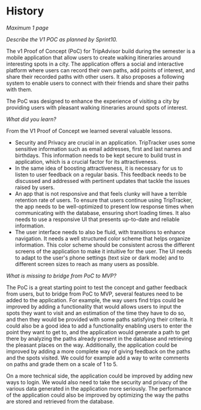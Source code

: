 # History

*Maximum 1 page*

*Describe the V1 POC as planned by Sprint10.*

The v1 Proof of Concept (PoC) for TripAdvisor build during the semester is a mobile application that 
allow users to create walking itineraries around interesting spots in a city. The application offers 
a social and interactive platform where users can record their own paths, add points of interest, 
and share their recorded paths with other users. It also proposes a following system to enable users 
to connect with their friends and share their paths with them.

The PoC was designed to enhance the experience of visiting a city by providing users with pleasant 
walking itineraries around spots of interest.

*What did you learn?*

From the V1 Proof of Concept we learned several valuable lessons.

- Security and Privacy are crucial in an application. TripTracker uses some sensitive information 
such as email addresses, first and last names and birthdays. This information needs to be kept 
secure to build trust in application, which is a crucial factor for its attractiveness.
- In the same idea of boosting attractiveness, it is necessary for us to listen to user feedback on 
a regular basis. This feedback needs to be discussed and addressed with pertinent updates that 
tackle the issues raised by users.
- An app that is not responsive and that feels clunky will have a terrible retention rate of users.
To ensure that users continue using TripTracker, the app needs to be well-optimized to present low 
response times when communicating with the database, ensuring short loading times. It also needs to 
use a responsive UI that presents up-to-date and reliable information.
- The user interface needs to also be fluid, with transitions to enhance navigation. It needs a well 
structured color scheme that helps organize information. This color scheme should be consistent 
across the different screens of the application to make it intuitive for the user. The UI needs to 
adapt to the user's phone settings (text size or dark mode) and to different screen sizes to reach 
as many users as possible.

*What is missing to bridge from PoC to MVP?*

The PoC is a great starting point to test the concept and gather feedback from users, but to bridge
from PoC to MVP, several features need to be added to the application. For example, the way users
find trips could be improved by adding a functionality that would allows users to input the spots
they want to visit and an estimation of the time they have to do so, and then they would be 
provided with some paths satisfying their criteria. It could also be a good idea to add a 
functionality enabling users to enter the point they want to get to, and the application would
generate a path to get there by analyzing the paths already present in the database and retrieving
the pleasant places on the way. Additionally, the application could be improved by adding a more 
complete way of giving feedback on the paths and the spots visited. We could for example add a way
to write comments on paths and grade them on a scale of 1 to 5.

On a more technical side, the application could be improved by adding new ways to login. We would
also need to take the security and privacy of the various data generated in the application more
seriously. The performance of the application could also be improved by optimizing the way the
paths are stored and retrieved from the database.




